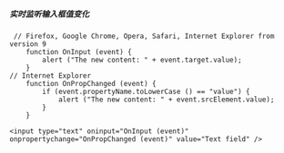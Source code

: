 ##### 实时监听输入框值变化
     // Firefox, Google Chrome, Opera, Safari, Internet Explorer from version 9
        function OnInput (event) {
            alert ("The new content: " + event.target.value);
        }
    // Internet Explorer
        function OnPropChanged (event) {
            if (event.propertyName.toLowerCase () == "value") {
                alert ("The new content: " + event.srcElement.value);
            }
        }
    
    <input type="text" oninput="OnInput (event)" onpropertychange="OnPropChanged (event)" value="Text field" />